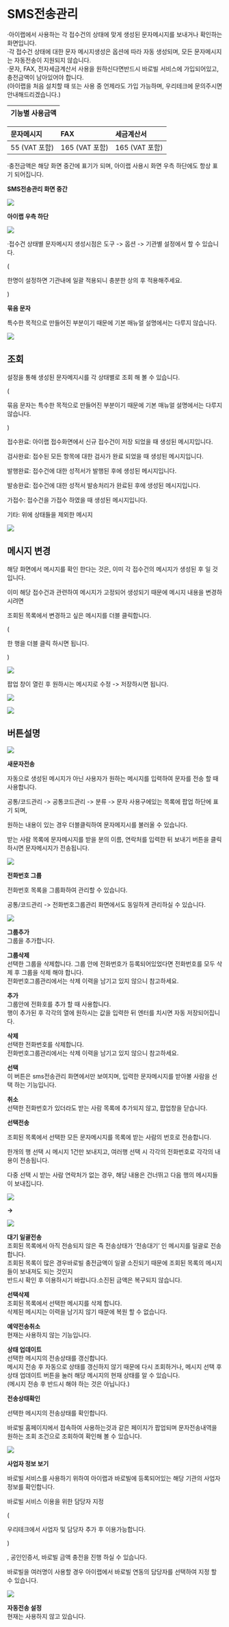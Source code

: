 # SMS전송관리

·아이랩에서 사용하는 각 접수건의 상태에 맞게 생성된 문자메시지를 보내거나 확인하는 화면입니다.  
·각 접수건 상태에 대한 문자 메시지생성은 옵션에 따라 자동 생성되며, 모든 문자메시지는 자동전송이 지원되지 않습니다.  
·문자, FAX, 전자세금계산서 사용을 원하신다면반드시 바로빌 서비스에 가입되어있고, 충전금액이 남아있어야 합니다.  
\(아이랩을 처음 설치할 때 또는 사용 중 언제라도 가입 가능하며, 우리테크에 문의주시면 안내해드리겠습니다.\)

| 기능별 사용금액 |
| :---: |


| 문자메시지 | FAX | 세금계산서 |
| :--- | :--- | :--- |
| 55 \(VAT 포함\) | 165 \(VAT 포함\) | 165 \(VAT 포함\) |

·충전금액은 해당 화면 중간에 표기가 되며, 아이랩 사용시 화면 우측 하단에도 항상 표기 되어집니다.

**SMS전송관리 화면 중간**

![](../.gitbook/assets/sms-35.png)

**아이랩 우측 하단**

![](../.gitbook/assets/sms-36.png)

·접수건 상태별 문자메시지 생성시점은 도구 -&gt; 옵션 -&gt; 기관별 설정에서 할 수 있습니다.

\(

한명이 설정하면 기관내에 일괄 적용되니 충분한 상의 후 적용해주세요.

\)

**묶음 문자**

특수한 목적으로 만들어진 부분이기 때문에 기본 매뉴얼 설명에서는 다루지 않습니다.

![](../.gitbook/assets/sms-37.png)

## 조회

설정을 통해 생성된 문자메지시를 각 상태별로 조회 해 볼 수 있습니다.

\(

묶음 문자는 특수한 목적으로 만들어진 부분이기 때문에 기본 매뉴얼 설명에서는 다루지 않습니다.

\)

접수완료: 아이랩 접수화면에서 신규 접수건이 저장 되었을 때 생성된 메시지입니다.

검사완료: 접수된 모든 항목에 대한 검사가 완료 되었을 때 생성된 메시지입니다.

발행완료: 접수건에 대한 성적서가 발행된 후에 생성된 메시지입니다.

발송완료: 접수건에 대한 성적서 발송처리가 완료된 후에 생성된 메시지입니다.

가접수: 접수건을 가접수 하였을 때 생성된 메시지입니다.

기타: 위에 상태들을 제외한 메시지

![](../.gitbook/assets/sms-38.png)

## 메시지 변경

해당 화면에서 메시지를 확인 한다는 것은, 이미 각 접수건의 메시지가 생성된 후 일 것입니다.

이미 해당 접수건과 관련하여 메시지가 고정되어 생성되기 때문에 메시지 내용을 변경하시려면

조회된 목록에서 변경하고 싶은 메시지를 더블 클릭합니다.

\(

한 행을 더블 클릭 하시면 됩니다.

\)

![](../.gitbook/assets/39%20%281%29.png)

팝업 창이 열린 후 원하시는 메시지로 수정 -&gt; 저장하시면 됩니다.

![](../.gitbook/assets/40%20%281%29.png)

![](../.gitbook/assets/41%20%281%29.png)

## 버튼설명

![](../.gitbook/assets/sms-42.png)

**새문자전송**

 자동으로 생성된 메시지가 아닌 사용자가 원하는 메시지를 입력하여 문자를 전송 할 때 사용합니다.

공통/코드관리 -&gt; 공통코드관리 -&gt; 분류 -&gt; 문자 사용구에있는 목록에 팝업 하단에 표기 되며,

원하는 내용이 있는 경우 더블클릭하여 문자메지시를 불러올 수 있습니다.

받는 사람 목록에 문자메시지를 받을 분의 이름, 연락처를 입력한 뒤 보내기 버튼을 클릭하시면 문자메시지가 전송됩니다.

![](../.gitbook/assets/sms-43.png)

**전화번호 그룹**

전화번호 목록을 그룹화하여 관리할 수 있습니다.

공통/코드관리 -&gt; 전화번호그룹관리 화면에서도 동일하게 관리하실 수 있습니다.

![](../.gitbook/assets/sms-44.png)

**그룹추가**  
그룹을 추가합니다.

**그룹삭제**  
선택한 그룹을 삭제합니다. 그룹 안에 전화번호가 등록되어있었다면 전화번호를 모두 삭제 후 그룹을 삭제 해야 합니다.  
전화번호그룹관리에서는 삭제 이력을 남기고 있지 않으니 참고하세요.

**추가**  
그룹안에 전화호를 추가 할 때 사용합니다.  
행이 추가된 후 각각의 열에 원하시는 값을 입력한 뒤 엔터를 치시면 자동 저장되어집니다.

**삭제**  
선택한 전화번호를 삭제합니다.  
전화번호그룹관리에서는 삭제 이력을 남기고 있지 않으니 참고하세요.

**선택**  
이 버튼은 sms전송관리 화면에서만 보여지며, 입력한 문자메시지를 받아볼 사람을 선택 하는 기능입니다.

**취소**  
선택한 전화번호가 있더라도 받는 사람 목록에 추가되지 않고, 팝업창을 닫습니다.

**선택전송**

조회된 목록에서 선택한 모든 문자메시지를 목록에 받는 사람의 번호로 전송합니다.

한개의 행 선택 시 메시지 1건만 보내지고, 여러행 선택 시 각각의 전화번호로 각각의 내용이 전송됩니다.

다중 선택 시 받는 사람 연락처가 없는 경우, 해당 내용은 건너뛰고 다음 행의 메시지들이 보내집니다.

![](../.gitbook/assets/sms-45.png)

**-&gt;**

![](../.gitbook/assets/46.png)

**대기 일괄전송**  
조회된 목록에서 아직 전송되지 않은 즉 전송상태가 ‘전송대기’ 인 메시지를 일괄로 전송합니다.  
조회된 목록이 많은 경우바로빌 충전금액이 일괄 소진되기 때문에 조회된 목록의 메시지들이 보내져도 되는 것인지  
반드시 확인 후 이용하시기 바랍니다.소진된 금액은 복구되지 않습니다.

**선택삭제**  
조회된 목록에서 선택한 메시지를 삭제 합니다.  
삭제된 메시지는 이력을 남기지 않기 때문에 복원 할 수 없습니다.

**예약전송취소**  
현재는 사용하지 않는 기능입니다.

**상태 업데이트**  
선택한 메시지의 전송상태를 갱신합니다.  
메시지 전송 후 자동으로 상태를 갱신하지 않기 때문에 다시 조회하거나, 메시지 선택 후 상태 업데이트 버튼을 눌러 해당 메시지의 현재 상태를 알 수 있습니다.  
\(메시지 전송 후 반드시 해야 하는 것은 아닙니다.\)

**전송상태확인**

선택한 메시지의 전송상태를 확인합니다.

바로빌 홈페이지에서 접속하여 사용하는것과 같은 페이지가 팝업되며 문자전송내역을 원하는 조회 조건으로 조회하여 확인해 볼 수 있습니다.

![](../.gitbook/assets/sms-47.png)

**사업자 정보 보기**

바로빌 서비스를 사용하기 위하여 아이랩과 바로빌에 등록되어있는 해당 기관의 사업자 정보를 확인합니다.

바로빌 서비스 이용을 위한 담당자 지정

\(

우리테크에서 사업자 및 담당자 추가 후 이용가능합니다.

\)

, 공인인증서, 바로빌 금액 충전을 진행 하실 수 있습니다.

바로빌을 여러명이 사용할 경우 아이랩에서 바로빌 연동의 담당자를 선택하여 지정 할 수 있습니다.

![](../.gitbook/assets/sms-48.png)

**자동전송 설정**  
현재는 사용하지 않고 있습니다.

